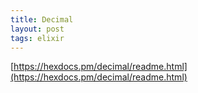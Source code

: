 ```yaml
---
title: Decimal
layout: post
tags: elixir
---
```


[https://hexdocs.pm/decimal/readme.html](https://hexdocs.pm/decimal/readme.html)